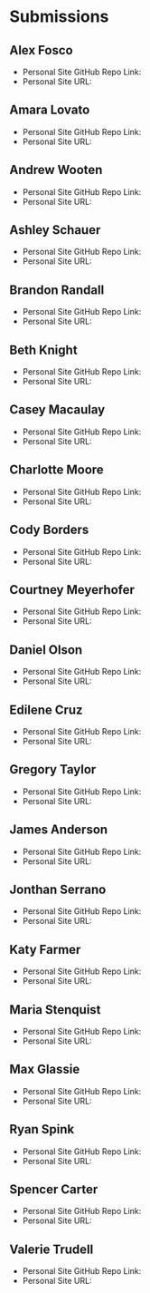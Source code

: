 # Submissions

## Alex Fosco

* Personal Site GitHub Repo Link:
* Personal Site URL:

## Amara Lovato

* Personal Site GitHub Repo Link:
* Personal Site URL:

## Andrew Wooten

* Personal Site GitHub Repo Link:
* Personal Site URL:

## Ashley Schauer

* Personal Site GitHub Repo Link:
* Personal Site URL:

## Brandon Randall

* Personal Site GitHub Repo Link:
* Personal Site URL:

## Beth Knight

* Personal Site GitHub Repo Link:
* Personal Site URL:

## Casey Macaulay

* Personal Site GitHub Repo Link:
* Personal Site URL:

## Charlotte Moore

* Personal Site GitHub Repo Link:
* Personal Site URL:

## Cody Borders

* Personal Site GitHub Repo Link:
* Personal Site URL:

## Courtney Meyerhofer

* Personal Site GitHub Repo Link:
* Personal Site URL:

## Daniel Olson

* Personal Site GitHub Repo Link:
* Personal Site URL:

## Edilene Cruz

* Personal Site GitHub Repo Link:
* Personal Site URL:

## Gregory Taylor

* Personal Site GitHub Repo Link:
* Personal Site URL:

## James Anderson

* Personal Site GitHub Repo Link:
* Personal Site URL:

## Jonthan Serrano

* Personal Site GitHub Repo Link:
* Personal Site URL:

## Katy Farmer

* Personal Site GitHub Repo Link:
* Personal Site URL:

## Maria Stenquist

* Personal Site GitHub Repo Link:
* Personal Site URL:

## Max Glassie

* Personal Site GitHub Repo Link:
* Personal Site URL:

## Ryan Spink

* Personal Site GitHub Repo Link:
* Personal Site URL:

## Spencer Carter

* Personal Site GitHub Repo Link:
* Personal Site URL:

## Valerie Trudell

* Personal Site GitHub Repo Link:
* Personal Site URL:
